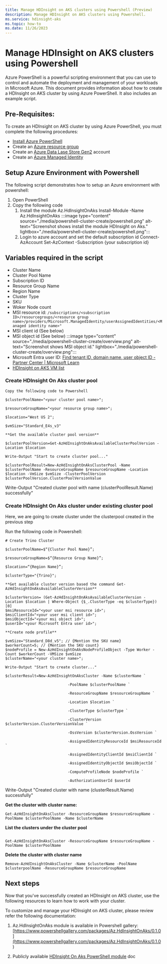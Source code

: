```yaml
---
title: Manage HDInsight on AKS clusters using Powershell (Preview)
description: Manage HDInsight on AKS clusters using Powershell.
ms.service: hdinsight-aks
ms.topic: how-to
ms.date: 11/26/2023
---
```

# Manage HDInsight on AKS clusters using Powershell

Azure PowerShell is a powerful scripting environment that you can use to control and automate the deployment and management of your workloads in Microsoft Azure. This document provides information about how to create a HDInsight on AKS cluster by using Azure PowerShell. It also includes an example script. 

 
## Pre-Requisites: 

To create an HDInsight on AKS cluster by using Azure PowerShell, you must complete the following procedures: 

- [Install Azure PowerShell](/powershell/azure/install-azure-powershell)  
- Create an [Azure resource group](/azure/azure-resource-manager/management/manage-resource-groups-portal#create-resource-groups)
- Create an [Azure Data Lase Store Gen2](/azure/storage/blobs/create-data-lake-storage-account) account 
- Create an [Azure Managed Identity](/entra/identity/managed-identities-azure-resources/qs-configure-portal-windows-vm)

 
 ## Setup Azure Environment with Powershell 
 
The following script demonstrates how to setup an Azure environment with powershell: 

1. Open PowerShell 
1. Copy the following code 
	1. Install the module Az.HdInsightOnAks 
	   Install-Module -Name Az.HdInsightOnAks
    		:::image type="content" source="./media/powershell-cluster-create/powershell.png" alt-text="Screenshot shows install the module HDInsight on Aks." lightbox="./media/powershell-cluster-create/powershell.png":::
	1. Login to azure account and set the default subscription id 
		Connect-AzAccount 
		Set-AzContext -Subscription {your subscription id} 

 
## Variables required in the script 

- Cluster Name 
- Cluster Pool Name 
- Subscription ID 
- Resource Group Name 
- Region Name 
- Cluster Type 
- SKU 
- Woker Node count 
- MSI resource id: `/subscriptions/<subscription ID>/resourcegroups/<resource group name>/providers/Microsoft.ManagedIdentity/userAssignedIdentities/<Managed identity name>"`
- MSI client id (See below) 
- MSI object id (See below) 
	:::image type="content" source="./media/powershell-cluster-create/overview.png" alt-text="Screenshot shows MSI object id." lightbox="./media/powershell-cluster-create/overview.png":::
- Microsoft Entra user ID: [Find tenant ID, domain name, user object ID - Partner Center | Microsoft Learn](/partner-center/find-ids-and-domain-names) 
- [HDInsight on AKS VM list](/azure/hdinsight-aks/virtual-machine-recommendation-capacity-planning)
  

 
### Create HDInsight On Aks cluster pool
```
Copy the following code to Powershell

$clusterPoolName="<your cluster pool name>"; 

$resourceGroupName="<your resource group name>"; 

$location="West US 2"; 

$vmSize="Standard_E4s_v3" 

**Get the available cluster pool version**

$clusterPoolVersion=Get-AzHdInsightOnAksAvailableClusterPoolVersion -Location $location 

Write-Output "Start to create cluster pool..." 

$clusterPoolResult=New-AzHdInsightOnAksClusterPool -Name $clusterPoolName -ResourceGroupName $resourceGroupName -Location $location -VmSize $vmSize -ClusterPoolVersion $clusterPoolVersion.ClusterPoolVersionValue 
```
Write-Output "Created cluster pool with name $($clusterPoolResult.Name) successfully" 


### Create HDInsight On Aks cluster under existing cluster pool

Here, we are going to create cluster under the clusterpool created in the previous step 
 
Run the following code in Powershell: 
 
```
# Create Trino Cluster

$clusterPoolName=$“{Cluster Pool Name}”;  

$resourceGroupName=$“{Resource Group Name}”;

$location=“{Region Name}”; 

$clusterType="{Trino}"; 

**Get available cluster version based the command Get-AzHdInsightOnAksAvailableClusterVersion** 

$clusterVersion= (Get-AzHdInsightOnAksAvailableClusterVersion -Location $location | Where-Object {$_.ClusterType -eq $clusterType})[0] 
$msiResourceId="<your user msi resource id>"; 
$msiClientId="<your user msi client id>"; 
$msiObjectId="<your msi object id>"; 
$userId="<your Microsoft Entra user id>"; 

**Create node profile**

$vmSize="Standard_D8d_v5"; // {Mention the SKU name} 
$workerCount=5; // {Mention the SKU count} 
$nodeProfile = New-AzHdInsightOnAksNodeProfileObject -Type Worker -Count $workerCount -VMSize $vmSize 
$clusterName="<your cluster name>"; 

Write-Output "Start to create cluster..." 

$clusterResult=New-AzHdInsightOnAksCluster -Name $clusterName ` 

                            -PoolName $clusterPoolName ` 

                            -ResourceGroupName $resourceGroupName ` 

                            -Location $location ` 

                            -ClusterType $clusterType ` 

                            -ClusterVersion $clusterVersion.ClusterVersionValue ` 

                            -OssVersion $clusterVersion.OssVersion ` 

                            -AssignedIdentityResourceId $msiResourceId ` 

                            -AssignedIdentityClientId $msiClientId ` 

                            -AssignedIdentityObjectId $msiObjectId ` 

                            -ComputeProfileNode $nodeProfile ` 

                            -AuthorizationUserId $userId 

 ```
Write-Output "Created cluster with name $($clusterResult.Name) successfully" 

**Get the cluster with cluster name:**
```
Get-AzHdInsightOnAksCluster -ResourceGroupName $resourceGroupName -PoolName $clusterPoolName -Name $clusterName 
```
 

**List the clusters under the cluster pool**

``` 

Get-AzHdInsightOnAksCluster -ResourceGroupName $resourceGroupName -PoolName $clusterPoolName 

 ```

**Delete the cluster with cluster name**
```
Remove-AzHdInsightOnAksCluster -Name $clusterName -PoolName $clusterpoolName -ResourceGroupName $resourceGroupName 
```
 

 

 
## Next steps

Now that you've successfully created an HDInsight on AKS cluster, use the following resources to learn how to work with your cluster. 

To customize and manage your HDInsight on AKS cluster, please review refer the following documentation: 

1. Az.HdInsightOnAks module is available in Powershell gallery: [https://www.powershellgallery.com/packages/Az.HdInsightOnAks/0.1.0](https://www.powershellgallery.com/packages/Az.HdInsightOnAks/0.1.0 )

1. Publicly available [HDInsight On Aks PowerShell module](/powershell/module/az.hdinsightonaks/#hdinsightonaks) doc

 

 
